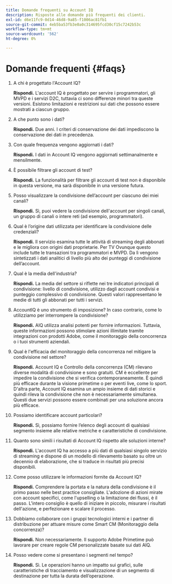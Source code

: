 ```yaml
---
title: Domande frequenti su Account IQ
description: Risposte alle domande più frequenti dei clienti.
exl-id: d6e11fc9-0d14-46d8-9a85-f1006ac81fb1
source-git-commit: 4eb5ba53fb3e0a0c314695fcd30cf15c7242b53c
workflow-type: tm+mt
source-wordcount: '562'
ht-degree: 0%

---
```


# Domande frequenti {#faqs}

1. A chi è progettato l&#39;Account IQ?

   **Rispondi.** L&#39;account IQ è progettato per servire i programmatori, gli MVPD e i servizi D2C, tuttavia ci sono differenze minori tra queste versioni. Esistono limitazioni e restrizioni sui dati che possono essere mostrati a ciascun gruppo.

1. A che punto sono i dati?

   **Rispondi.** Due anni. I criteri di conservazione dei dati impediscono la conservazione dei dati in precedenza.

1. Con quale frequenza vengono aggiornati i dati?

   **Rispondi.** I dati in Account IQ vengono aggiornati settimanalmente e mensilmente.

1. È possibile filtrare gli account di test?

   **Rispondi.** La funzionalità per filtrare gli account di test non è disponibile in questa versione, ma sarà disponibile in una versione futura.

1. Posso visualizzare la condivisione dell’account per ciascuno dei miei canali? <!--shall we separate out this question for the persona of programmer?-->

   **Rispondi.** Sì, puoi vedere la condivisione dell&#39;account per singoli canali, un gruppo di canali o intere reti (ad esempio, programmatori).

1. Qual è l’origine dati utilizzata per identificare la condivisione delle credenziali?

   **Rispondi.** Il servizio esamina tutte le attività di streaming degli abbonati e le migliora con origini dati proprietarie. Per TV Ovunque questo include tutte le transazioni tra programmatori e MVPD. Da lì vengono sintetizzati i dati analitici di livello più alto dei punteggi di condivisione dell’account.

1. Qual è la media dell&#39;industria?

   **Rispondi.** La media del settore si riflette nei tre indicatori principali di condivisione: livello di condivisione, utilizzo dagli account condivisi e punteggio complessivo di condivisione. Questi valori rappresentano le medie di tutti gli abbonati per tutti i servizi.

1. AccountIQ è uno strumento di imposizione? In caso contrario, come lo utilizziamo per interrompere la condivisione?

   **Rispondi.** AIQ utilizza analisi potenti per fornire informazioni. Tuttavia, queste informazioni possono stimolare azioni illimitate tramite integrazioni con prodotti Adobe, come il monitoraggio della concorrenza o i tuoi strumenti aziendali.

1. Qual è l&#39;efficacia del monitoraggio della concorrenza nel mitigare la condivisione nel settore?

   **Rispondi.** Account IQ e Controllo della concorrenza (CM) rilevano diverse modalità di condivisione e sono gratuiti. CM è eccellente per impedire la condivisione che si verifica contemporaneamente. È quindi più efficace durante la visione primetime o per eventi live, come lo sport. D&#39;altra parte, Account IQ esamina un ampio insieme di dati storici e quindi rileva la condivisione che non è necessariamente simultanea. Questi due servizi possono essere combinati per una soluzione ancora più efficace.

1. Possiamo identificare account particolari?

   **Rispondi.** Sì, possiamo fornire l’elenco degli account di qualsiasi segmento insieme alle relative metriche e caratteristiche di condivisione.

1. Quanto sono simili i risultati di Account IQ rispetto alle soluzioni interne?

   **Rispondi.** L&#39;account IQ ha accesso a più dati di qualsiasi singolo servizio di streaming e dispone di un modello di rilevamento basato su oltre un decennio di elaborazione, che si traduce in risultati più precisi disponibili.

1. Come posso utilizzare le informazioni fornite da Account IQ?

   **Rispondi.** Comprendere la portata e la natura della condivisione è il primo passo nelle best practice consigliate. L&#39;adozione di azioni mirate con account specifici, come l&#39;upselling o la limitazione dei flussi, è il passo. L&#39;intero consiglio è quello di iniziare in piccolo, misurare i risultati dell&#39;azione, e perfezionare e scalare il processo.

1. Dobbiamo collaborare con i gruppi tecnologici interni e i partner di distribuzione per attuare misure come Smart CM (Monitoraggio della concorrenza)?

   **Rispondi.** Non necessariamente. Il supporto Adobe Primetime può lavorare per creare regole CM personalizzate basate sui dati AIQ.

1. Posso vedere come si presentano i segmenti nel tempo?

   **Rispondi.** Sì. Le operazioni hanno un impatto sui grafici, sulle caratteristiche di tracciamento e visualizzazione di un segmento di destinazione per tutta la durata dell’operazione.
